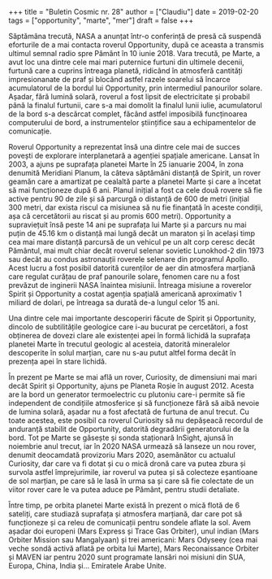 +++
title = "Buletin Cosmic nr. 28"
author = ["Claudiu"]
date = 2019-02-20
tags = ["opportunity", "marte", "mer"]
draft = false
+++

Săptămâna trecută, NASA a anunțat într-o conferință de presă că suspendă eforturile de a mai contacta roverul Opportunity, după ce aceasta a transmis ultimul semnal radio spre Pământ în 10 iunie 2018. Vara trecută, pe Marte, a avut loc una dintre cele mai mari puternice furtuni din ultimele decenii, furtună care a cuprins întreaga planetă, ridicând în atmosferă cantități impresionanate de praf și blocând astfel razele soarelui să încarce acumulatorul de la bordul lui Opportunity, prin intermediul panourilor solare. Așadar, fără lumină solară, roverul a fost lipsit de electricitate și probabil până la finalul furtunii, care s-a mai domolit la finalul lunii iulie, acumulatorul de la bord s-a descărcat complet, făcând astfel imposibilă funcținoarea computerului de bord, a instrumentelor științifice sau a echipamentelor de comunicație.

Roverul Opportunity a reprezentat însă una dintre cele mai de succes povești de explorare interplanetară a agenției spațiale americane. Lansat în 2003, a ajuns pe suprafața planetei Marte în 25 ianuarie 2004, în zona denumită Meridiani Planum, la câteva săptămâni distanță de Spirit, un rover geamăn care a amartizat pe cealaltă parte a planetei Marte și care a încetat să mai funcționeze după 6 ani. Planul inițial a fost ca cele două rovere să fie active pentru 90 de zile și să parcurgă o distanță de 600 de metri (inițial 300 metri, dar exista riscul ca misiunea să nu fie finanțată în aceste condiții, așa că cercetătorii au riscat și au promis 600 metri). Opportunity a supraviețuit însă peste 14 ani pe suprafața lui Marte și a parcurs nu mai puțin de 45.16 km o distanță mai lungă decât un maraton și în același timp cea mai mare distanță parcursă de un vehicul pe un alt corp ceresc decât Pământul, mai mult chiar decât roverul selenar sovietic Lunokhod-2 din 1973 sau decât au condus astronauții roverele selenare din programul Apollo. Acest lucru a fost posibil datorită curenților de aer din atmosfera marțiană care regulat curățau de praf panourile solare, fenomen care nu a fost prevăzut de inginerii NASA înaintea misiunii. Întreaga misiune a roverelor Spirit și Opportunity a costat agenția spațială americană aproximativ 1 miliard de dolari, pe întreaga sa durată de-a lungul celor 15 ani.

Una dintre cele mai importante descoperiri făcute de Spirit și Opportunity, dincolo de subtilitățile geologice care i-au bucurat pe cercetători, a fost obținerea de dovezi clare ale existenței apei în formă lichidă la suprafața planetei Marte în trecutul geologic al acesteia, datorită mineralelor descoperite în solul marțian, care nu s-au putut altfel forma decât în prezența apei în stare lichidă.

În prezent pe Marte se mai află un rover, Curiosity, de dimensiuni mai mari decât Spirit și Opportunity, ajuns pe Planeta Roșie în august 2012. Acesta are la bord un generator termoelectric cu plutoniu care-i permite să fie independent de condițiile atmosferice și să funcționeze fără să aibă nevoie de lumina solară, așadar nu a fost afectată de furtuna de anul trecut. Cu toate acestea, este posibil ca roverul Curiosity să nu depășeacă recordul de anduranță stabilit de Opportunity, datorită degradării generatorului de la bord. Tot pe Marte se găsește și sonda staționară InSight, ajunsă în noiembrie anul trecut, iar în 2020 NASA urmează să lanseze un nou rover, denumit deocamdată provizoriu Mars 2020, asemănător cu actualul Curiosity, dar care va fi dotat și cu o mică dronă care va putea zbura și survola astfel împrejurimile, iar roverul va putea și să colecteze eșantioane de sol marțian, pe care să le lasă în urma sa și care să fie colectate de un viitor rover care le va putea aduce pe Pământ, pentru studii detaliate.

Între timp, pe orbita planetei Marte există în prezent o mică flotă de 6 sateliți, care studiază suprafața și atmosfera marțiană, dar care pot să funcționeze și ca releu de comunicații pentru sondele aflate la sol. Avem așadar doi europeni (Mars Express și Trace Gas Orbiter), unul indian (Mars Orbiter Mission sau Mangalyaan) și trei americani: Mars Odyseey (cea mai veche sondă activă aflată pe orbita lui Marte), Mars Reconaissance Orbiter și MAVEN iar pentru 2020 sunt programate lansări noi misiuni din SUA, Europa, China, India și… Emiratele Arabe Unite.